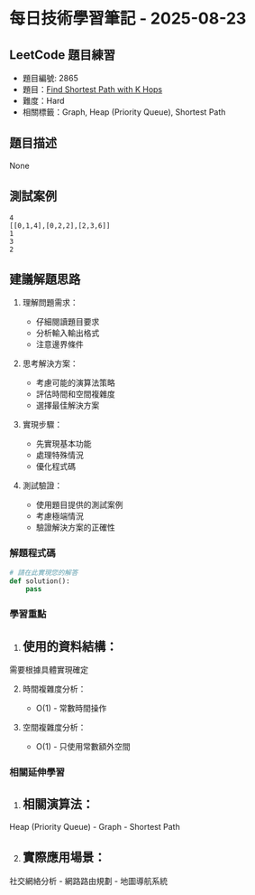 # 每日技術學習筆記 - 2025-08-23

## LeetCode 題目練習
- 題目編號: 2865
- 題目：[Find Shortest Path with K Hops](https://leetcode.com/problems/find-shortest-path-with-k-hops)
- 難度：Hard
- 相關標籤：Graph, Heap (Priority Queue), Shortest Path

## 題目描述
None

## 測試案例
```
4
[[0,1,4],[0,2,2],[2,3,6]]
1
3
2
```

## 建議解題思路
1. 理解問題需求：
   - 仔細閱讀題目要求
   - 分析輸入輸出格式
   - 注意邊界條件

2. 思考解決方案：
   - 考慮可能的演算法策略
   - 評估時間和空間複雜度
   - 選擇最佳解決方案

3. 實現步驟：
   - 先實現基本功能
   - 處理特殊情況
   - 優化程式碼

4. 測試驗證：
   - 使用題目提供的測試案例
   - 考慮極端情況
   - 驗證解決方案的正確性


### 解題程式碼
```python
# 請在此實現您的解答
def solution():
    pass
```

### 學習重點
1. 使用的資料結構：
   - 
需要根據具體實現確定

2. 時間複雜度分析：
   - O(1) - 常數時間操作

3. 空間複雜度分析：
   - O(1) - 只使用常數額外空間

### 相關延伸學習
1. 相關演算法：
   - 
Heap (Priority Queue)   - Graph   - Shortest Path

2. 實際應用場景：
   - 
社交網絡分析   - 網路路由規劃   - 地圖導航系統
